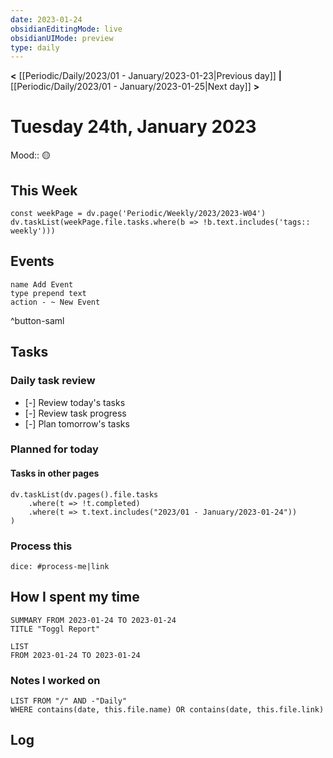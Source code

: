 ```yaml
---
date: 2023-01-24
obsidianEditingMode: live
obsidianUIMode: preview
type: daily
---
```


**<** [[Periodic/Daily/2023/01 - January/2023-01-23|Previous day]] **|** [[Periodic/Daily/2023/01 - January/2023-01-25|Next day]] **>**

# Tuesday 24th, January 2023

Mood:: 🟡

## This Week

```dataviewjs
const weekPage = dv.page('Periodic/Weekly/2023/2023-W04')
dv.taskList(weekPage.file.tasks.where(b => !b.text.includes('tags:: weekly')))
```

## Events
```button
name Add Event
type prepend text
action - ~ New Event
```
^button-saml

## Tasks

### Daily task review
- [-] Review today's tasks
- [-] Review task progress
- [-] Plan tomorrow's tasks

### Planned for today

#### Tasks in other pages
```dataviewjs
dv.taskList(dv.pages().file.tasks
	.where(t => !t.completed)
	.where(t => t.text.includes("2023/01 - January/2023-01-24"))
)
```

### Process this
`dice: #process-me|link`

## How I spent my time

```toggl
SUMMARY FROM 2023-01-24 TO 2023-01-24
TITLE "Toggl Report"
```

```toggl
LIST
FROM 2023-01-24 TO 2023-01-24
```

### Notes I worked on

```dataview
LIST FROM "/" AND -"Daily"
WHERE contains(date, this.file.name) OR contains(date, this.file.link)
```

## Log
